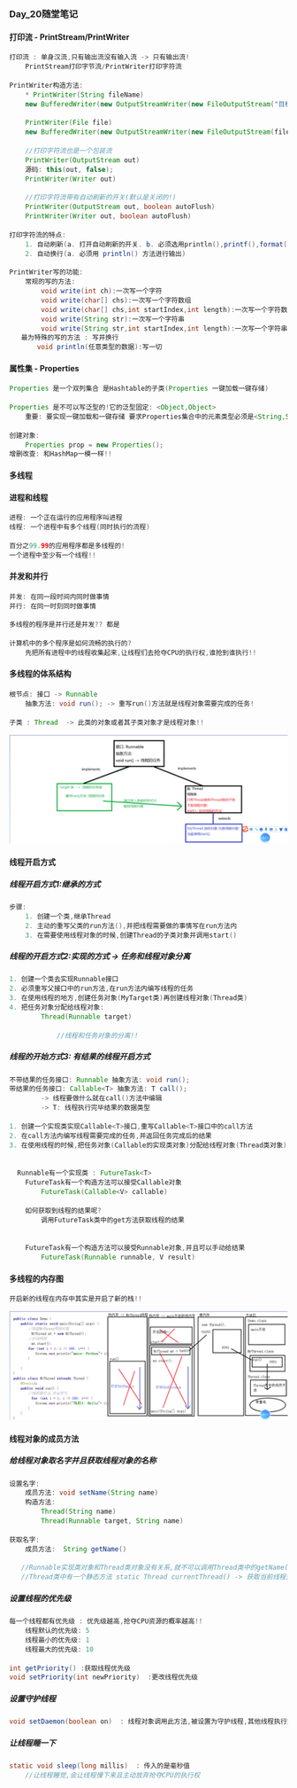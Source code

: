 ### Day_20随堂笔记

#### 打印流 - PrintStream/PrintWriter

```java
打印流 : 单身汉流,只有输出流没有输入流 -> 只有输出流!
    PrintStream打印字节流/PrintWriter打印字符流
    
PrintWriter构造方法:
	* PrintWriter(String fileName) 
	new BufferedWriter(new OutputStreamWriter(new FileOutputStream("目标文件"))),false);

	PrintWriter(File file) 
    new BufferedWriter(new OutputStreamWriter(new FileOutputStream(file))),false);   
    
    //打印字符流也是一个包装流
    PrintWriter(OutputStream out)    
    源码: this(out, false);    
    PrintWriter(Writer out)    
    
    //打印字符流带有自动刷新的开关(默认是关闭的!)
    PrintWriter(OutputStream out, boolean autoFlush) 
    PrintWriter(Writer out, boolean autoFlush)    
        
打印字符流的特点: 
	1. 自动刷新(a. 打开自动刷新的开关. b. 必须选用println(),printf(),format()输出)  
    2. 自动换行(a. 必须用 println() 方法进行输出)   
        
PrintWriter写的功能:
	常规的写的方法:
		void write(int ch):一次写一个字符
        void write(char[] chs):一次写一个字符数组
        void write(char[] chs,int startIndex,int length):一次写一个字符数组的一部分
        void write(String str):一次写一个字符串 
        void write(String str,int startIndex,int length):一次写一个字符串的一部分
   最为特殊的写的方法 : 写并换行
       void println(任意类型的数据):写一切
```

#### 属性集 - Properties

```java
Properties 是一个双列集合 是Hashtable的子类(Properties 一键加载一键存储)
    
Properties 是不可以写泛型的!它的泛型固定: <Object,Object>
    重要: 要实现一键加载和一键存储 要求Properties集合中的元素类型必须是<String,String>
        
创建对象:
	Properties prop = new Properties();
增删改查: 和HashMap一模一样!!
```

#### 多线程

#### 进程和线程

```java
进程: 一个正在运行的应用程序叫进程
线程: 一个进程中有多个线程(同时执行的流程)    
    
百分之99.99的应用程序都是多线程的!
一个进程中至少有一个线程!!    
```

#### 并发和并行

```java
并发: 在同一段时间内同时做事情
并行: 在同一时刻同时做事情
    
多线程的程序是并行还是并发?? 都是   
    
计算机中的多个程序是如何流畅的执行的?
    先把所有进程中的线程收集起来,让线程们去抢夺CPU的执行权,谁抢到谁执行!!
```

#### 多线程的体系结构

```java
根节点: 接口 -> Runnable
    抽象方法: void run(); -> 重写run()方法就是线程对象需要完成的任务!
 
子类 : Thread  -> 此类的对象或者其子类对象才是线程对象!!      
```

![image-20211013144631841](Day_20随堂笔记.assets/image-20211013144631841.png)

#### 线程开启方式

##### 线程开启方式1:继承的方式

```java
步骤:
	1. 创建一个类,继承Thread
    2. 主动的重写父类的run方法(),并把线程需要做的事情写在run方法内
    3. 在需要使用线程对象的时候,创建Thread的子类对象并调用start()    
```

##### 线程的开启方式2:实现的方式 -> 任务和线程对象分离

```java
1. 创建一个类去实现Runnable接口
2. 必须重写父接口中的run方法,在run方法内编写线程的任务
3. 在使用线程的地方,创建任务对象(MyTarget类)再创建线程对象(Thread类)   
4. 把任务对象分配给线程对象:
		Thread(Runnable target) 
            
            //线程和任务对象的分离!!
```

##### 线程的开始方式3: 有结果的线程开启方式

```java
不带结果的任务接口: Runnable 抽象方法: void run();
带结果的任务接口: Callable<T> 抽象方法: T call(); 
		-> 线程要做什么就在call()方法中编辑
        -> T: 线程执行完毕结果的数据类型
            
1. 创建一个实现类实现Callable<T>接口,重写Callable<T>接口中的call方法
2. 在call方法内编写线程需要完成的任务,并返回任务完成后的结果
3. 在使用线程的时候,把任务对象(Callable的实现类对象)分配给线程对象(Thread类对象) 
            
        
  Runnable有一个实现类 : FutureTask<T>
    FutureTask有一个构造方法可以接受Callable对象
        FutureTask(Callable<V> callable)

    如何获取到线程的结果呢?
        调用FutureTask类中的get方法获取线程的结果


    FutureTask有一个构造方法可以接受Runnable对象,并且可以手动给结果
        FutureTask(Runnable runnable, V result)            
```

#### 多线程的内存图

```java
开启新的线程在内存中其实是开启了新的栈!!
```

![image-20211013152827678](Day_20随堂笔记.assets/image-20211013152827678.png)

#### 线程对象的成员方法

##### 给线程对象取名字并且获取线程对象的名称

```java
设置名字:
	成员方法: void setName(String name)  
    构造方法:
		Thread(String name) 
    	Thread(Runnable target, String name)
            
获取名字:
	成员方法:  String getName()  
        
   //Runnable实现类对象和Thread类对象没有关系,就不可以调用Thread类中的getName()方法
   //Thread类中有一个静态方法 static Thread currentThread() -> 获取当前线程对象     
```

##### 设置线程的优先级

```java
每一个线程都有优先级 : 优先级越高,抢夺CPU资源的概率越高!!
    线程默认的优先级: 5
    线程最小的优先级: 1
    线程最大的优先级: 10
        
int getPriority() :获取线程优先级
void setPriority(int newPriority)  :更改线程优先级        
```

##### 设置守护线程

```java
void setDaemon(boolean on)  : 线程对象调用此方法,被设置为守护线程,其他线程执行完毕,它"立刻"死亡
```

##### 让线程睡一下

```java
static void sleep(long millis)  : 传入的是毫秒值
    //让线程睡觉,会让线程慢下来且主动放弃抢夺CPU的执行权
```

